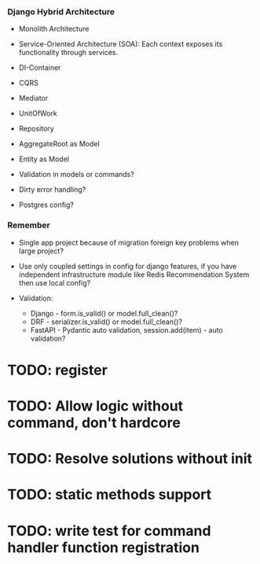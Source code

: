 ### Django Hybrid Architecture

* Monolith Architecture
* Service-Oriented Architecture (SOA): 
Each context exposes its functionality through services.

* DI-Container
* CQRS

* Mediator
* UnitOfWork
* Repository

* AggregateRoot as Model
* Entity as Model

* Validation in models or commands?
* Dirty error handling?

* Postgres config?


### Remember

* Single app project because of migration foreign key problems when large project?

* Use only coupled settings in config for django features, if you have 
independent infrastructure module like Redis Recommendation System then 
use local config?

* Validation:
    - Django - form.is_valid() or model.full_clean()?
    - DRF - serializer.is_valid() or model.full_clean()?
    - FastAPI - Pydantic auto validation, session.add(item) - auto validation?


# TODO: register
# TODO: Allow logic without command, don't hardcore
# TODO: Resolve solutions without __init__
# TODO: static methods support
# TODO: write test for command handler function registration
